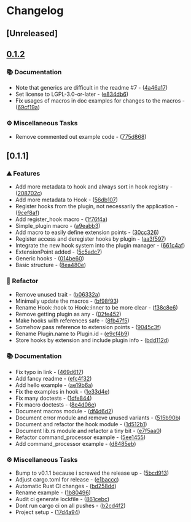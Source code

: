 # Changelog

## [Unreleased]

## [0.1.2](https://github.com/PlexSheep/steckrs/compare/v0.1.1...v0.1.2)

### 📚 Documentation

- Note that generics are difficult in the readme #7 - ([4a46a17](https://github.com/PlexSheep/steckrs/commit/4a46a177b4d08946b12bf94d12e600befe5d8090))
- Set license to LGPL-3.0-or-later - ([e834db6](https://github.com/PlexSheep/steckrs/commit/e834db6905b7db72f0a8676099409d997a41fb4f))
- Fix usages of macros in doc examples for changes to the macros - ([69cf19a](https://github.com/PlexSheep/steckrs/commit/69cf19a617477bcf94b3786fb2394a125da622f8))

### ⚙️ Miscellaneous Tasks

- Remove commented out example code - ([775d868](https://github.com/PlexSheep/steckrs/commit/775d868c7b913c2cc461b38538e9c09768922227))


## [0.1.1]

### ⛰️ Features

- Add more metadata to hook and always sort in hook registry - ([208702c](https://github.com/PlexSheep/steckrs/commit/208702c3936afe43f27397dc5bde7a4cd18308ee))
- Add more metadata to Hook - ([56db107](https://github.com/PlexSheep/steckrs/commit/56db10733d58bdc6e00b7f979de0eb01d6e35633))
- Register hooks from the plugin, not necessarily the application - ([9cef8af](https://github.com/PlexSheep/steckrs/commit/9cef8afb86c4af2bc9b911cf6548ab640feb9072))
- Add register_hook macro - ([1f76f4a](https://github.com/PlexSheep/steckrs/commit/1f76f4a4915e25532e9e58b857bcb3d467903506))
- Simple_plugin macro - ([a9eabb3](https://github.com/PlexSheep/steckrs/commit/a9eabb35d4cda4f89681090629941c248e2984ca))
- Add macro to easily define extension points - ([30cc326](https://github.com/PlexSheep/steckrs/commit/30cc326f353341b8cf2ee829e0bfb81c65b722a6))
- Register access and deregister hooks by plugin - ([aa3f597](https://github.com/PlexSheep/steckrs/commit/aa3f59746aab296ae5e74f051b1533d15ce15602))
- Integrate the new hook system into the plugin manager - ([661c4af](https://github.com/PlexSheep/steckrs/commit/661c4af32bfc65910f09118b0d1fc52491b2a54c))
- ExtensionPoint added - ([5c5adc7](https://github.com/PlexSheep/steckrs/commit/5c5adc7a55d20967afe3ff21c99e3f3b27b24ffa))
- Generic hooks - ([014be60](https://github.com/PlexSheep/steckrs/commit/014be60402b69446134ede96b789b0692c957c2d))
- Basic structure - ([8ea480e](https://github.com/PlexSheep/steckrs/commit/8ea480e877b958dd842f53663ba22ac7f60eb0f9))

### 🚜 Refactor

- Remove unused trait - ([b06332a](https://github.com/PlexSheep/steckrs/commit/b06332a5b402caadb9b7e9ec96e33bd65e24a8b7))
- Minimally update the macros - ([bf98f93](https://github.com/PlexSheep/steckrs/commit/bf98f932d4633c6683a3deb5b7579e652dc6cb12))
- Rename Hook::hook to Hook::inner to be more clear - ([f38c8e6](https://github.com/PlexSheep/steckrs/commit/f38c8e62f8a0b8863119f4c9d182309ebef9afb6))
- Remove getting plugin as any - ([02fe452](https://github.com/PlexSheep/steckrs/commit/02fe45236c18bdcc69ffe3e42858b887e77bc28b))
- Make hooks with references safe - ([8fb47f5](https://github.com/PlexSheep/steckrs/commit/8fb47f554b701e9444502ddba328f3aff9d6b956))
- Somehow pass reference to extension points - ([9045c3f](https://github.com/PlexSheep/steckrs/commit/9045c3f93c95d2bb2992d4098dfd5b28690cbd4a))
- Rename Plugin.name to Plugin.id - ([e9cf4b9](https://github.com/PlexSheep/steckrs/commit/e9cf4b972812551ca08648806a8c0ee5a11686cb))
- Store hooks by extension and include plugin info - ([bdd112d](https://github.com/PlexSheep/steckrs/commit/bdd112ddbf70b7f51e33c8a10dd4a71ac547bf39))

### 📚 Documentation

- Fix typo in link - ([469d617](https://github.com/PlexSheep/steckrs/commit/469d617b39e4eb5b2e09ee1b26e1081bed2c5062))
- Add fancy readme - ([efc4f32](https://github.com/PlexSheep/steckrs/commit/efc4f322a11b4a32e291f73422e1af90a0c4befd))
- Add hello example - ([ae19b6a](https://github.com/PlexSheep/steckrs/commit/ae19b6ae061e5d1e9e0e322b3680dbc8107dcb52))
- Fix the examples in hook - ([1e33d4e](https://github.com/PlexSheep/steckrs/commit/1e33d4ece3f9c33abc20d9bf00d1b4927ddb22ab))
- Fix many doctests - ([1dfe844](https://github.com/PlexSheep/steckrs/commit/1dfe8440df0c8838f754754cad246bc87784a720))
- Fix macro doctests - ([8e4d06e](https://github.com/PlexSheep/steckrs/commit/8e4d06e95b3c4b0bc71a57f747754e1eb53ba7b5))
- Document macros module - ([df4d6d2](https://github.com/PlexSheep/steckrs/commit/df4d6d251b123a60139ffdb98ffbb5ae5f034b20))
- Document error module and remove unused variants - ([515b90b](https://github.com/PlexSheep/steckrs/commit/515b90ba5d08553c482b9d9d53d587687567b444))
- Document and refactor the hook module - ([1d512b1](https://github.com/PlexSheep/steckrs/commit/1d512b158b3136b3992691a01638f97388dba9f0))
- Document lib.rs module and refactor a tiny bit - ([e7f5aa0](https://github.com/PlexSheep/steckrs/commit/e7f5aa0b4788991297ce8d7e174e81192bf2d78b))
- Refactor command_processor example - ([5ee1455](https://github.com/PlexSheep/steckrs/commit/5ee14552f775aef2b101322568677ba57274ae9f))
- Add command_processor example - ([d8485eb](https://github.com/PlexSheep/steckrs/commit/d8485eb0d48beb578e2ae0e888a37d300726b320))

### ⚙️ Miscellaneous Tasks

- Bump to v0.1.1 because i screwed the release up - ([5bcd913](https://github.com/PlexSheep/steckrs/commit/5bcd9131e032f70a4f194fe4ee44175fbfbaa169))
- Adjust cargo.toml for release - ([e1baccc](https://github.com/PlexSheep/steckrs/commit/e1baccc42ae2c50b03f36d8052a22b3d1b93c9c5))
- Automatic Rust CI changes - ([bd258dd](https://github.com/PlexSheep/steckrs/commit/bd258dd404087dbbbd34e91869d353262112d8fa))
- Rename example - ([1b80496](https://github.com/PlexSheep/steckrs/commit/1b80496b67b252489d25ab702b9f711eda0b0f48))
- Audit ci generate lockfile - ([861cebc](https://github.com/PlexSheep/steckrs/commit/861cebc7db7261ae876358450e889e6d4aa0b511))
- Dont run cargo ci on all pushes - ([b2cd4f2](https://github.com/PlexSheep/steckrs/commit/b2cd4f25567a10d823470efdc9fd02767aa63975))
- Project setup - ([17d4a94](https://github.com/PlexSheep/steckrs/commit/17d4a949f883a6914e84c0c33f3d36fd70206db1))

